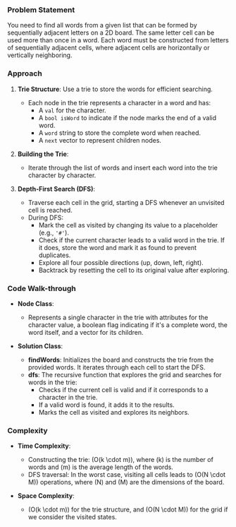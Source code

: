 ### Problem Statement
You need to find all words from a given list that can be formed by sequentially adjacent letters on a 2D board. The same letter cell can be used more than once in a word. Each word must be constructed from letters of sequentially adjacent cells, where adjacent cells are horizontally or vertically neighboring.

### Approach
1. **Trie Structure**: Use a trie to store the words for efficient searching.
   - Each node in the trie represents a character in a word and has:
     - A `val` for the character.
     - A `bool isWord` to indicate if the node marks the end of a valid word.
     - A `word` string to store the complete word when reached.
     - A `next` vector to represent children nodes.

2. **Building the Trie**:
   - Iterate through the list of words and insert each word into the trie character by character.

3. **Depth-First Search (DFS)**:
   - Traverse each cell in the grid, starting a DFS whenever an unvisited cell is reached.
   - During DFS:
     - Mark the cell as visited by changing its value to a placeholder (e.g., `'#'`).
     - Check if the current character leads to a valid word in the trie. If it does, store the word and mark it as found to prevent duplicates.
     - Explore all four possible directions (up, down, left, right).
     - Backtrack by resetting the cell to its original value after exploring.

### Code Walk-through
- **Node Class**:
  - Represents a single character in the trie with attributes for the character value, a boolean flag indicating if it's a complete word, the word itself, and a vector for its children.

- **Solution Class**:
  - **findWords**: Initializes the board and constructs the trie from the provided words. It iterates through each cell to start the DFS.
  - **dfs**: The recursive function that explores the grid and searches for words in the trie:
    - Checks if the current cell is valid and if it corresponds to a character in the trie.
    - If a valid word is found, it adds it to the results.
    - Marks the cell as visited and explores its neighbors.

### Complexity
- **Time Complexity**:
  - Constructing the trie: \(O(k \cdot m)\), where \(k\) is the number of words and \(m\) is the average length of the words.
  - DFS traversal: In the worst case, visiting all cells leads to \(O(N \cdot M)\) operations, where \(N\) and \(M\) are the dimensions of the board.

- **Space Complexity**:
  - \(O(k \cdot m)\) for the trie structure, and \(O(N \cdot M)\) for the grid if we consider the visited states.

